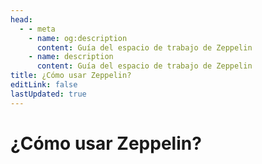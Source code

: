 ```yaml
---
head:
  - - meta
    - name: og:description
      content: Guía del espacio de trabajo de Zeppelin
    - name: description
      content: Guía del espacio de trabajo de Zeppelin
title: ¿Cómo usar Zeppelin?
editLink: false
lastUpdated: true
---
```

# ¿Cómo usar Zeppelin?